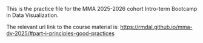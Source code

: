This is the practice file for the MMA 2025-2026 cohort Intro-term Bootcamp in Data Visualization.


The relevant url link to the course material is: https://rmdal.github.io/mma-dv-2025/#part-i-principles-good-practices
